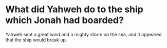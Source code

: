 # What did Yahweh do to the ship which Jonah had boarded?

Yahweh sent a great wind and a mighty storm on the sea, and it appeared that the ship would break up.
